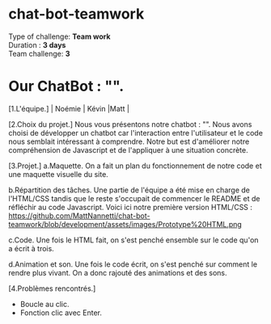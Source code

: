 # chat-bot-teamwork
Type of challenge: **Team work**  
Duration : **3 days**  
Team challenge: **3**

# **Our ChatBot : "".** 
[1.L'équipe.]
| Noémie | Kévin |Matt | 

[2.Choix du projet.]
Nous vous présentons notre chatbot : "". 
Nous avons choisi de développer un chatbot car l'interaction entre l'utilisateur et le code nous semblait intéressant à comprendre. 
Notre but est d'améliorer notre compréhension de Javascript et de l'appliquer à une situation concrète.

[3.Projet.]
a.Maquette.
On a fait un plan du fonctionnement de notre code et une maquette visuelle du site.

b.Répartition des tâches.
Une partie de l'équipe a été mise en charge de l'HTML/CSS tandis que le reste s'occupait de commencer le README et de réfléchir au code Javascript.
Voici ici notre première version HTML/CSS :
https://github.com/MattNannetti/chat-bot-teamwork/blob/development/assets/images/Prototype%20HTML.png

c.Code.
Une fois le HTML fait, on s'est penché ensemble sur le code qu'on a écrit à trois. 

d.Animation et son.
Une fois le code écrit, on s'est penché sur comment le rendre plus vivant. On a donc rajouté des animations et des sons.

[4.Problèmes rencontrés.]
- Boucle au clic.
- Fonction clic avec Enter.
